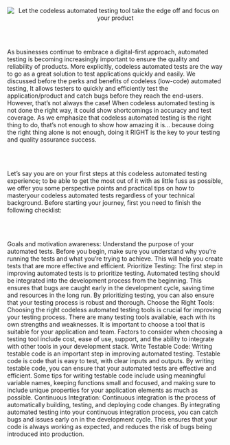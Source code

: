 <p align="center">
  <img src="https://github.com/elifkizilkaya/Markdowns/assets/150222785/fea03b2e-5779-41ed-9647-2956eac9633e" alt="Let the codeless automated testing tool take the edge off and focus on your product" />
</p>

<br><br>

As businesses continue to embrace a digital-first approach, automated testing is becoming increasingly important to ensure the quality and reliability of products. More explicitly, 
codeless automated tests are the way to go as a great solution to test applications quickly and easily. We discussed before the perks and benefits of codeless (low-code) automated testing, It allows
testers to quickly and efficiently test the application/product and catch bugs before they reach the end-users. However, that’s not always the case! When codeless automated testing is not done the right way, 
it could show shortcomings in accuracy and test coverage. As we emphasize that codeless automated testing is the right thing to do, that’s not enough to show how amazing it is… 
because doing the right thing alone is not enough, doing it RIGHT is the key to your testing and quality assurance success.

<br><br>

Let’s say you are on your first steps at this codeless automated testing experience; to be able to get the most out of it with as little fuss as possible, we offer you some perspective points and practical 
tips on how to masteryour codeless automated tests regardless of your technical background. Before starting your journey, first you need to finish the following checklist:

<br><br>

Goals and motivation awareness: Understand the purpose of your automated tests. Before you begin, make sure you understand why you’re running the tests and what you’re trying to achieve. This will help you create tests that are more effective and efficient.
Prioritize Testing: The first step in improving automated tests is to prioritize testing. Automated testing should be integrated into the development process from the beginning. This ensures that bugs are caught early in the development cycle, saving time and resources in the long run. By prioritizing testing, you can also ensure that your testing process is robust and thorough.
Choose the Right Tools: Choosing the right codeless automated testing tools is crucial for improving your testing process. There are many testing tools available, each with its own strengths and weaknesses. It is important to choose a tool that is suitable for your application and team. Factors to consider when choosing a testing tool include cost, ease of use, support, and the ability to integrate with other tools in your development stack.
Write Testable Code: Writing testable code is an important step in improving automated testing. Testable code is code that is easy to test, with clear inputs and outputs. By writing testable code, you can ensure that your automated tests are effective and efficient. Some tips for writing testable code include using meaningful variable names, keeping functions small and focused, and making sure to include unique properties for your application elements as much as possible.
Continuous Integration: Continuous integration is the process of automatically building, testing, and deploying code changes. By integrating automated testing into your continuous integration process, you can catch bugs and issues early on in the development cycle. This ensures that your code is always working as expected, and reduces the risk of bugs being introduced into production.
